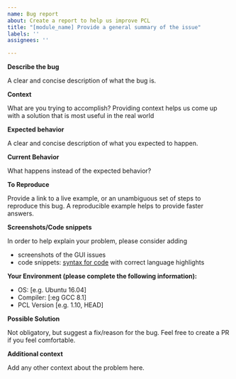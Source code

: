 ```yaml
---
name: Bug report
about: Create a report to help us improve PCL
title: "[module_name] Provide a general summary of the issue"
labels: ''
assignees: ''

---
```


<!--- WARNING: This is an issue tracker. Before opening a new issue make sure you read https://github.com/PointCloudLibrary/pcl/blob/master/CONTRIBUTING.md#using-the-issue-tracker. -->
**Describe the bug**

A clear and concise description of what the bug is.

**Context**

What are you trying to accomplish? Providing context helps us come up with a solution that is most useful in the real world

**Expected behavior**

A clear and concise description of what you expected to happen.

**Current Behavior**

What happens instead of the expected behavior?

**To Reproduce**

Provide a link to a live example, or an unambiguous set of steps to reproduce this bug. A reproducible example helps to provide faster answers.

**Screenshots/Code snippets**

In order to help explain your problem, please consider adding
* screenshots of the GUI issues
* code snippets: [syntax for code](https://github.com/adam-p/markdown-here/wiki/Markdown-Cheatsheet#code) with correct language highlights

**Your Environment (please complete the following information):**

 - OS: [e.g. Ubuntu 16.04]
 - Compiler: [:eg GCC 8.1]
 - PCL Version [e.g. 1.10, HEAD]

**Possible Solution**

Not obligatory, but suggest a fix/reason for the bug. Feel free to create a PR if you feel comfortable.

**Additional context**

Add any other context about the problem here.
